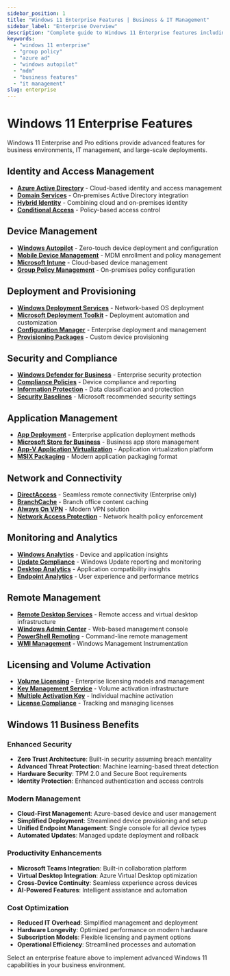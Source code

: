 ```yaml
---
sidebar_position: 1
title: "Windows 11 Enterprise Features | Business & IT Management"
sidebar_label: "Enterprise Overview"
description: "Complete guide to Windows 11 Enterprise features including Group Policy, Azure AD, Windows Autopilot, and mobile device management."
keywords: 
  - "windows 11 enterprise"
  - "group policy"
  - "azure ad"
  - "windows autopilot"
  - "mdm"
  - "business features"
  - "it management"
slug: enterprise
---
```


# Windows 11 Enterprise Features

Windows 11 Enterprise and Pro editions provide advanced features for business environments, IT management, and large-scale deployments.

## Identity and Access Management

- **[Azure Active Directory](./azure-ad/)** - Cloud-based identity and access management
- **[Domain Services](./domain-services/)** - On-premises Active Directory integration
- **[Hybrid Identity](./hybrid-identity/)** - Combining cloud and on-premises identity
- **[Conditional Access](./conditional-access/)** - Policy-based access control

## Device Management

- **[Windows Autopilot](./autopilot/)** - Zero-touch device deployment and configuration
- **[Mobile Device Management](./mdm/)** - MDM enrollment and policy management
- **[Microsoft Intune](./intune/)** - Cloud-based device management
- **[Group Policy Management](./group-policy/)** - On-premises policy configuration

## Deployment and Provisioning

- **[Windows Deployment Services](./wds/)** - Network-based OS deployment
- **[Microsoft Deployment Toolkit](./mdt/)** - Deployment automation and customization
- **[Configuration Manager](./sccm/)** - Enterprise deployment and management
- **[Provisioning Packages](./provisioning/)** - Custom device provisioning

## Security and Compliance

- **[Windows Defender for Business](./defender-business/)** - Enterprise security protection
- **[Compliance Policies](./compliance/)** - Device compliance and reporting
- **[Information Protection](./information-protection/)** - Data classification and protection
- **[Security Baselines](./security-baselines/)** - Microsoft recommended security settings

## Application Management

- **[App Deployment](./app-deployment/)** - Enterprise application deployment methods
- **[Microsoft Store for Business](./store-business/)** - Business app store management
- **[App-V Application Virtualization](./app-v/)** - Application virtualization platform
- **[MSIX Packaging](./msix/)** - Modern application packaging format

## Network and Connectivity

- **[DirectAccess](./directaccess/)** - Seamless remote connectivity (Enterprise only)
- **[BranchCache](./branchcache/)** - Branch office content caching
- **[Always On VPN](./always-on-vpn/)** - Modern VPN solution
- **[Network Access Protection](./nap/)** - Network health policy enforcement

## Monitoring and Analytics

- **[Windows Analytics](./windows-analytics/)** - Device and application insights
- **[Update Compliance](./update-compliance/)** - Windows Update reporting and monitoring
- **[Desktop Analytics](./desktop-analytics/)** - Application compatibility insights
- **[Endpoint Analytics](./endpoint-analytics/)** - User experience and performance metrics

## Remote Management

- **[Remote Desktop Services](./remote-desktop/)** - Remote access and virtual desktop infrastructure
- **[Windows Admin Center](./admin-center/)** - Web-based management console
- **[PowerShell Remoting](./powershell-remoting/)** - Command-line remote management
- **[WMI Management](./wmi/)** - Windows Management Instrumentation

## Licensing and Volume Activation

- **[Volume Licensing](./volume-licensing/)** - Enterprise licensing models and management
- **[Key Management Service](./kms/)** - Volume activation infrastructure
- **[Multiple Activation Key](./mak/)** - Individual machine activation
- **[License Compliance](./license-compliance/)** - Tracking and managing licenses

## Windows 11 Business Benefits

### Enhanced Security
- **Zero Trust Architecture**: Built-in security assuming breach mentality
- **Advanced Threat Protection**: Machine learning-based threat detection
- **Hardware Security**: TPM 2.0 and Secure Boot requirements
- **Identity Protection**: Enhanced authentication and access controls

### Modern Management
- **Cloud-First Management**: Azure-based device and user management
- **Simplified Deployment**: Streamlined device provisioning and setup
- **Unified Endpoint Management**: Single console for all device types
- **Automated Updates**: Managed update deployment and rollback

### Productivity Enhancements
- **Microsoft Teams Integration**: Built-in collaboration platform
- **Virtual Desktop Integration**: Azure Virtual Desktop optimization
- **Cross-Device Continuity**: Seamless experience across devices
- **AI-Powered Features**: Intelligent assistance and automation

### Cost Optimization
- **Reduced IT Overhead**: Simplified management and deployment
- **Hardware Longevity**: Optimized performance on modern hardware
- **Subscription Models**: Flexible licensing and payment options
- **Operational Efficiency**: Streamlined processes and automation

Select an enterprise feature above to implement advanced Windows 11 capabilities in your business environment.